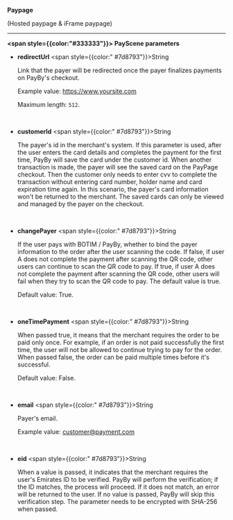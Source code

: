 

**Paypage**

(Hosted paypage & iFrame paypage)

---

**<span style={{color:"#333333"}}> PayScene parameters</span>**

- **redirectUrl**   <span style={{color:" #7d8793"}}>String</span> 

  Link that the payer will be redirected once the payer finalizes payments on PayBy's checkout. 

  Example value: https://www.yoursite.com

  Maximum length: `512`.

  <br/>

- **customerId**   <span style={{color:" #7d8793"}}>String</span>   

  The payer's id in the merchant's system. If this parameter is used, after the user enters the card details and completes the payment for the first time, PayBy will save the card under the customer id. When another transaction is made, the payer will see the saved card on the PayPage checkout. Then the customer only needs to enter cvv to complete the transaction without entering card number, holder name and card expiration time again.
  In this scenario, the payer's card information won't be returned to the merchant. The saved cards can only be viewed and managed by the payer on the checkout.

  <br/>
  
- **changePayer**   <span style={{color:" #7d8793"}}>String</span>   

  If the user pays with BOTIM / PayBy, whether to bind the payer information to the order after the user scanning the code. If false, if user A does not complete the payment after scanning the QR code, other users can continue to scan the QR code to pay. If true, if user A does not complete the payment after scanning the QR code, other users will fail when they try to scan the QR code to pay. The default value is true.

  Default value: True.
  
  <br/>
  
- **oneTimePayment**   <span style={{color:" #7d8793"}}>String</span>   

  When passed true, it means that the merchant requires the order to be paid only once. For example, if an order is not paid successfully the first time, the user will not be allowed to continue trying to pay for the order. When passed false, the order can be paid multiple times before it's successful.

  Default value: False.
  
  <br/>

- **email** <span style={{color:" #7d8793"}}>String</span>

  Payer's email. 

  Example value: customer@payment.com

  <br/>

- **eid** <span style={{color:" #7d8793"}}>String</span>

  When a value is passed, it indicates that the merchant requires the user's Emirates ID to be verified. PayBy will perform the verification; if the ID matches, the process will proceed. If it does not match, an error will be returned to the user. If no value is passed, PayBy will skip this verification step. The parameter needs to be encrypted with SHA-256 when passed.

  <br/>
